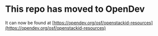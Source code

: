 # This repo has moved to OpenDev

It can now be found at [https://opendev.org/osf/openstackid-resources](https://opendev.org/osf/openstackid-resources)
